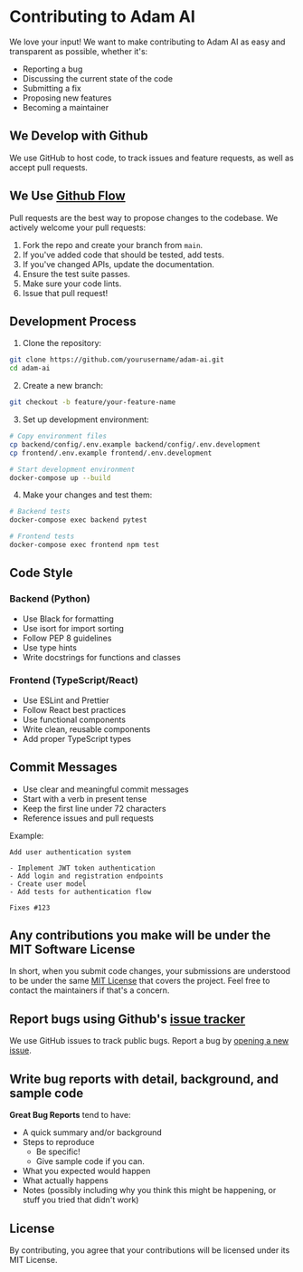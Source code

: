 # Contributing to Adam AI

We love your input! We want to make contributing to Adam AI as easy and transparent as possible, whether it's:

- Reporting a bug
- Discussing the current state of the code
- Submitting a fix
- Proposing new features
- Becoming a maintainer

## We Develop with Github
We use GitHub to host code, to track issues and feature requests, as well as accept pull requests.

## We Use [Github Flow](https://guides.github.com/introduction/flow/index.html)
Pull requests are the best way to propose changes to the codebase. We actively welcome your pull requests:

1. Fork the repo and create your branch from `main`.
2. If you've added code that should be tested, add tests.
3. If you've changed APIs, update the documentation.
4. Ensure the test suite passes.
5. Make sure your code lints.
6. Issue that pull request!

## Development Process

1. Clone the repository:
```bash
git clone https://github.com/yourusername/adam-ai.git
cd adam-ai
```

2. Create a new branch:
```bash
git checkout -b feature/your-feature-name
```

3. Set up development environment:
```bash
# Copy environment files
cp backend/config/.env.example backend/config/.env.development
cp frontend/.env.example frontend/.env.development

# Start development environment
docker-compose up --build
```

4. Make your changes and test them:
```bash
# Backend tests
docker-compose exec backend pytest

# Frontend tests
docker-compose exec frontend npm test
```

## Code Style

### Backend (Python)
- Use Black for formatting
- Use isort for import sorting
- Follow PEP 8 guidelines
- Use type hints
- Write docstrings for functions and classes

### Frontend (TypeScript/React)
- Use ESLint and Prettier
- Follow React best practices
- Use functional components
- Write clean, reusable components
- Add proper TypeScript types

## Commit Messages
- Use clear and meaningful commit messages
- Start with a verb in present tense
- Keep the first line under 72 characters
- Reference issues and pull requests

Example:
```
Add user authentication system

- Implement JWT token authentication
- Add login and registration endpoints
- Create user model
- Add tests for authentication flow

Fixes #123
```

## Any contributions you make will be under the MIT Software License
In short, when you submit code changes, your submissions are understood to be under the same [MIT License](http://choosealicense.com/licenses/mit/) that covers the project. Feel free to contact the maintainers if that's a concern.

## Report bugs using Github's [issue tracker](https://github.com/yourusername/adam-ai/issues)
We use GitHub issues to track public bugs. Report a bug by [opening a new issue](https://github.com/yourusername/adam-ai/issues/new).

## Write bug reports with detail, background, and sample code

**Great Bug Reports** tend to have:

- A quick summary and/or background
- Steps to reproduce
  - Be specific!
  - Give sample code if you can.
- What you expected would happen
- What actually happens
- Notes (possibly including why you think this might be happening, or stuff you tried that didn't work)

## License
By contributing, you agree that your contributions will be licensed under its MIT License. 